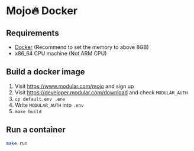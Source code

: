 # Mojo🔥 Docker

## Requirements

* [Docker](https://www.docker.com/products/docker-desktop/) (Recommend to set the memory to above 8GB)
* x86_64 CPU machine (Not ARM CPU)


## Build a docker image

1. Visit https://www.modular.com/mojo and sign up
2. Visit https://developer.modular.com/download and check `MODULAR_AUTH`
3. `cp default.env .env`
4. Write `MODULAR_AUTH` into `.env`
5. `make build`


## Run a container

```sh
make run
```
